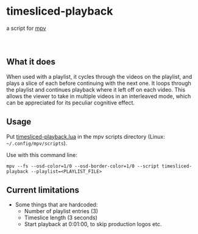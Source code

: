 # timesliced-playback
a script for [mpv](https://mpv.io)



## What it does

When used with a playlist, it cycles through the videos on the playlist, and plays a slice
of each before continuing with the next one. It loops through the playlist and continues
playback where it left off on each video. This allows the viewer to take in multiple videos
in an interleaved mode, which can be appreciated for its peculiar cognitive effect.


## Usage

Put [timesliced-playback.lua](timesliced-playback.lua) in the mpv scripts directory
(Linux: `~/.config/mpv/scripts`).

Use with this command line:

```shell
mpv --fs --osd-color=1/0 --osd-border-color=1/0 --script timesliced-playback --playlist=<PLAYLIST_FILE>
```

## Current limitations

- Some things that are hardcoded:
  - Number of playlist entries (3)
  - Timeslice length (3 seconds)
  - Start playback at 0:01:00, to skip production logos etc.

 